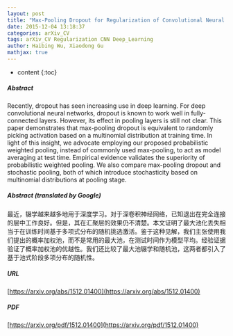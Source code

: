 ```yaml
---
layout: post
title: "Max-Pooling Dropout for Regularization of Convolutional Neural Networks"
date: 2015-12-04 13:18:37
categories: arXiv_CV
tags: arXiv_CV Regularization CNN Deep_Learning
author: Haibing Wu, Xiaodong Gu
mathjax: true
---
```


* content
{:toc}

##### Abstract
Recently, dropout has seen increasing use in deep learning. For deep convolutional neural networks, dropout is known to work well in fully-connected layers. However, its effect in pooling layers is still not clear. This paper demonstrates that max-pooling dropout is equivalent to randomly picking activation based on a multinomial distribution at training time. In light of this insight, we advocate employing our proposed probabilistic weighted pooling, instead of commonly used max-pooling, to act as model averaging at test time. Empirical evidence validates the superiority of probabilistic weighted pooling. We also compare max-pooling dropout and stochastic pooling, both of which introduce stochasticity based on multinomial distributions at pooling stage.

##### Abstract (translated by Google)
最近，辍学越来越多地用于深度学习。对于深卷积神经网络，已知退出在完全连接的层中工作良好。但是，其在汇聚层的效果仍不清楚。本文证明了最大池化丢失相当于在训练时间基于多项式分布的随机挑选激活。鉴于这种见解，我们主张使用我们提出的概率加权池，而不是常用的最大池，在测试时间作为模型平均。经验证据验证了概率加权池的优越性。我们还比较了最大池辍学和随机池，这两者都引入了基于池式阶段多项分布的随机性。

##### URL
[https://arxiv.org/abs/1512.01400](https://arxiv.org/abs/1512.01400)

##### PDF
[https://arxiv.org/pdf/1512.01400](https://arxiv.org/pdf/1512.01400)

